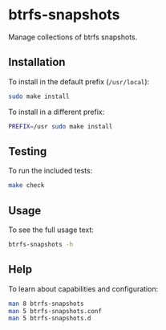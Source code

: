 # btrfs-snapshots

Manage collections of btrfs snapshots.

## Installation

To install in the default prefix (`/usr/local`):

```sh
sudo make install
```

To install in a different prefix:

```sh
PREFIX=/usr sudo make install
```

## Testing

To run the included tests:

```sh
make check
```

## Usage

To see the full usage text:

```sh
btrfs-snapshots -h
```

## Help

To learn about capabilities and configuration:

```sh
man 8 btrfs-snapshots
man 5 btrfs-snapshots.conf
man 5 btrfs-snapshots.d
```
